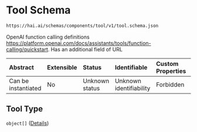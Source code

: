 # Tool Schema

```txt
https://hai.ai/schemas/components/tool/v1/tool.schema.json
```

OpenAI function calling definitions <https://platform.openai.com/docs/assistants/tools/function-calling/quickstart>. Has an additional field of URL

| Abstract            | Extensible | Status         | Identifiable            | Custom Properties | Additional Properties | Access Restrictions | Defined In                                                                                   |
| :------------------ | :--------- | :------------- | :---------------------- | :---------------- | :-------------------- | :------------------ | :------------------------------------------------------------------------------------------- |
| Can be instantiated | No         | Unknown status | Unknown identifiability | Forbidden         | Forbidden             | none                | [tool.schema.json](../../schemas/components/tool/v1/tool.schema.json "open original schema") |

## Tool Type

`object[]` ([Details](tool-items.md))
